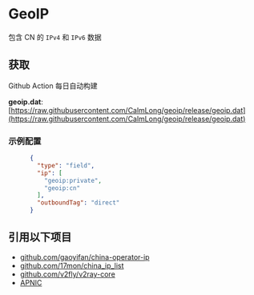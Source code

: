 # GeoIP

包含 CN 的 `IPv4` 和 `IPv6` 数据

## 获取

Github Action 每日自动构建

**geoip.dat**: [https://raw.githubusercontent.com/CalmLong/geoip/release/geoip.dat](https://raw.githubusercontent.com/CalmLong/geoip/release/geoip.dat)

### 示例配置

```json
      {
        "type": "field",
        "ip": [
          "geoip:private",
          "geoip:cn"
        ],
        "outboundTag": "direct"
      }
```

## 引用以下项目

* [github.com/gaoyifan/china-operator-ip](https://github.com/gaoyifan/china-operator-ip)
* [github.com/17mon/china_ip_list](https://github.com/17mon/china_ip_list)
* [github.com/v2fly/v2ray-core](https://github.com/v2fly/v2ray-core)
* [APNIC](https://ftp.apnic.net/stats/apnic/)
